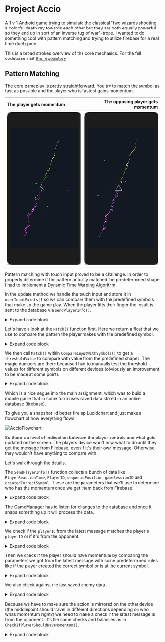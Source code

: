 # Project Accio
 A 1 v 1 Android game trying to simulate the classical "two wizards shooting a colorful death ray towards each other but they are both equally powerful so they end up in sort of an inverse tug of war"-trope. I wanted to do something cool with pattern matching and trying to utilize firebase for a real time duel game. 

 This is a broad strokes overview of the core mechanics. For the full codebase visit [the reposistory](https://github.com/emilxf-0/project-accio)

 ## Pattern Matching

The core gameplay is pretty straightforward. You try to match the symbol as fast as possible and the player who is fastest gains momentum. 

The player gets momentum | The opposing player gets momentum
:------------------------|------------------------------------------:
![](https://github.com/emilxf-0/Portfolio/blob/main/Project%20Accio/PlayerMomentum.gif) |![](https://github.com/emilxf-0/Portfolio/blob/main/Project%20Accio/EnemyMomentum.gif)


Pattern matching with touch input proved to be a challenge. In order to properly determine if the pattern actually matched the predetermined shape I had to implement a [Dynamic Time Warping Algorithm](https://en.wikipedia.org/wiki/Dynamic_time_warping). 

In the update method we handle the touch input and store it in `userInputPoints[]` so we can compare them with the predefined symbols that make up the game play. When the player lifts their finger the result is sent to the database via `SendPlayerInfo()`. 

<details>
<summary>Expand code block</summary>

```c#
    void Update()
    {
        currentSymbol = GameManager.Instance.sequence.currentSequenceItem;
        preDefinedSymbolPoints = new Vector3[preDefinedSymbol[(int)currentSymbol].positionCount];
        
        if (Input.touchCount > 0)
        {
            Touch touch = Input.GetTouch(0);

            if (touch.phase == TouchPhase.Moved)
            {
                particleSystem.Play();
                Vector3 screenPos = touch.position;
                screenPos.z = Camera.main.nearClipPlane;
                Vector3 touchWorldPos = Camera.main.ScreenToWorldPoint(screenPos);
                userInputPoints.Add(touchWorldPos);
            
                lineRenderer.positionCount = userInputPoints.Count;
                lineRenderer.SetPositions(userInputPoints.ToArray());
                
                particleSystem.transform.position = touchWorldPos;
            }

            if (touch.phase == TouchPhase.Ended)
            {
                particleSystem.Stop();
                userSymbolPoints = new Vector3[lineRenderer.positionCount];
                fadeStartTime = Time.time;
                startFade = true;

                GameManager.Instance.sequence.CompareInputWithSequence(CompareInputWithSymbol(currentSymbol));
               
                SendPlayerInfo();
            }

        }
        
        if (startFade == false)
        {
            return;
        }
        
        FadeLine();
    }
```
</details>

Let's have a look at the `Match()` function first. Here we return a float that we use to compare the pattern the player makes with the predefined symbol. 

<details>
<summary>Expand code block</summary>

```c#
    private float Match()
    {
        float[] distanceRow = new float[preDefinedSymbolPoints.Length + 1];

        for (int j = 0; j <= preDefinedSymbolPoints.Length; j++)
        {
            distanceRow[j] = float.PositiveInfinity;
        }
        
        distanceRow[0] = 0;
        
        for (int i = 1; i <= userSymbolPoints.Length; i++)
        {
            float[] newDistanceRow = new float[preDefinedSymbolPoints.Length + 1];
            newDistanceRow[0] = float.PositiveInfinity;
            
            for (int j = 1; j <= preDefinedSymbolPoints.Length; j++)
            {
                float cost = Vector3.Distance(userInputPoints[i - 1], preDefinedSymbolPoints[j - 1]);
                newDistanceRow[j] = cost + Mathf.Min(distanceRow[j], Mathf.Min(newDistanceRow[j - 1], distanceRow[j - 1]));
            }

            distanceRow = newDistanceRow;
        }
        
        return distanceRow[preDefinedSymbolPoints.Length];
    }
```
</details>

We then call `Match()` within `CompareInputWithSymbols()` to get a `thresholdValue` to compare with value from the predefined shapes. The magic numbers are there because I had to manually test the threshold values for different symbols on different devices (obviously an improvement to be made at some point).

<details>
<summary>Expand code block</summary>
 
  ```c#
    private bool CompareInputWithSymbol(GameManager.Symbols symbols)
    {
        var thresholdValue = Match();

        switch (symbols)
        {
            case GameManager.Symbols.TRIANGLE:
                if (thresholdValue is < 108 or > 150) return false;
                return true;

            case GameManager.Symbols.SQUARE:
                if (thresholdValue is < 200 or > 246) return false;
                return true;

            case GameManager.Symbols.PENTAGRAM:
                if (thresholdValue is < 265 or > 365) return false;
                return true;

            case GameManager.Symbols.LIGHTNING:
                if (thresholdValue is < 88 or > 118) return false;
                return true;

        }

        throw new ArgumentException("No match for: " + symbols);

    }
```
</details>

Which is a nice segue into the main assignment, which was to build a mobile game that in some form uses saved data stored in an online database (firebase).

To give you a snapshot I'd better fire up Lucidchart and just make a flowchart of how everything flows. 

![AccioFlowchart](https://github.com/emilxf-0/Portfolio/assets/103435576/f9b69665-da9e-4208-ae89-1c38e70f8a45)

So there's a level of indirection between the player controls and what gets updated on the screen. The players device won't now what to do until they get the message from Firebase, even if it's their own message. Otherwise they wouldn't have anything to compare with.

Let's walk through the details. 

The `SendPlayerInfo()` function collects a bunch of data like `PlayerReactionTime`, `PlayerID`, `sequencePosition`, `gameSessionID` and `createdCorrectSymbol`. These are the parameters that we'll use to determine who has the momentum once we get them back from Firebase.

<details>
<summary>Expand code block</summary>
 
```c#
 private void SendPlayerInfo()
    {
        var playerReactionTime = GameManager.Instance.GetPlayerTimeStamp();
        var playerID = GameManager.Instance.playerID;
        var sequencePosition = GameManager.Instance.sequence.sequencePosition;
        var gameSessionID = GameManager.gameSessionID;
        var createdCorrectSymbol = CompareInputWithSymbol(currentSymbol);

        
        if (DatabaseAPI.Instance.singlePlayerGame)
        {
            GameManager.Instance.latestPlayerTimestamp = playerReactionTime;
            GameManager.Instance.SinglePlayerGame();
        }
        else
        {
            DatabaseAPI.Instance.SendAction(new PlayerInfo(playerID, playerReactionTime, sequencePosition, gameSessionID, createdCorrectSymbol), () =>
            {
                // Action was sent!
            }, exception => { Debug.Log(exception); });
        }
    }
```
</details>

The GameManager has to listen for changes to the database and once it snaps something up it will process the data. 

<details>
<summary>Expand code block</summary>

```c#
    private void Start()
    {
        DatabaseAPI.Instance.SetPlayerID();
        
        if (SceneManager.GetSceneByName("GamePlay").isLoaded)
        {
            DatabaseAPI.Instance.ListenForAction(InstantiateMomentum, Debug.Log);
        }
        
        DatabaseAPI.Instance.isListening = true;
    }
```
</details>

We check if the `playerID` from the latest message matches the player's `playerID` or if it's from the opponent.

<details>
<summary>Expand code block</summary>

```c#
   private void InstantiateMomentum(PlayerInfo playerInfo)
    {
        string enemyPlayerID = playerInfo.playerID;
        
        // Check if it's an enemy action or friendly action
        if (enemyPlayerID == playerID || enemyPlayerID == "0")
        {
            CheckIfPlayerShouldHaveMomentum();
            return;
        }
        
        // Set the last known enemy data here
        enemyReactionTime = playerInfo.playerReactionTime;
        enemySequencePosition = playerInfo.sequencePosition;
        enemyCreatedCorrectSymbol = playerInfo.createdCorrectSymbol;
        
        
        DecideWhoHasMomentum(enemyReactionTime, enemyCreatedCorrectSymbol, enemySequencePosition);
        lastEnemyTimestamp = enemyReactionTime;
        lastEnemyPosition = enemySequencePosition;
    }
```
</details>

Then we check if the player should have momentum by comparing the parameters we got from the latest message with some predetermined rules like if the player created the correct symbol or is at the current symbol.   

<details>
<summary>Expand code block</summary>

```c#
   public void CheckIfPlayerShouldHaveMomentum()
    {
        var playerSequencePosition = sequence.sequencePosition;

        if (gameHasStarted == false && sequence.inputMatchSequence == false)
            return;

        // If both players misses nothing happens
        if (enemyCreatedCorrectSymbol == false && sequence.inputMatchSequence == false)
        {
            return;
        }

        if (sequence.inputMatchSequence == false)
        {
            return;
        }
```
</details>

We also check against the last saved enemy data.

<details>
<summary>Expand code block</summary>
 
```c#
        gameHasStarted = true;
        
        if (sequence.inputMatchSequence && enemyCreatedCorrectSymbol == false)
        {
            // If player already have momentum increase damage dealt
            if (healthManager.enemyMomentum == false)
            {
                //healthManager.damage += 0.1f;
                return;
            }
            
            // If enemy have momentum decrease damage taken or gain momentum
            if (playerSequencePosition < enemySequencePosition)
            {
                //healthManager.damage -= 0.1f;
            }
            else
            {
                healthManager.enemyMomentum = true;
            }
        }

        if (sequence.inputMatchSequence && enemyCreatedCorrectSymbol)
        {
            // If player is behind set enemy momentum to true
            if (playerSequencePosition < enemySequencePosition)
            {
                healthManager.enemyMomentum = true;
            }
            else if (playerSequencePosition == enemySequencePosition)
            {
                if (latestPlayerTimestamp > enemyReactionTime)
                {
                    healthManager.enemyMomentum = true;
                }
                else if (enemyReactionTime > latestPlayerTimestamp && healthManager.enemyMomentum == false)
                {
                    //healthManager.damage += 0.1f;
                }
                else
                {
                    healthManager.enemyMomentum = false;
                }
            }
            else
            {
                healthManager.enemyMomentum = false;
            }
        }

        if (lastEnemyPosition < sequence.sequencePosition)
        {
            healthManager.enemyMomentum = false;
        }
    }
```
</details>

Because we have to make sure the action is mirrored on the other device (the middlepoint should travel in different directions depending on who whas momentum right?) we need to make a check if the latest message is from the opponent. It's the same checks and balances as in `CheckIfPlayerShouldHaveMomentum()`.

<details>
<summary>Expand code block</summary>
 
```c#
public void CheckIfEnemyShouldHaveMomentum(float enemyTimeStamp, bool enemySymbolIsCorrect, int enemyPosition)
    {
        var playerSequencePosition = sequence.sequencePosition;
        
        if (gameHasStarted == false && enemySymbolIsCorrect == false)
            return;

        // If both players misses nothing happens
        if (enemySymbolIsCorrect == false && sequence.inputMatchSequence == false)
        {
            return;
        }

        if (enemySymbolIsCorrect == false)
        {
            return;
        }
        
        gameHasStarted = true;
        
        if (enemySymbolIsCorrect && sequence.inputMatchSequence == false)
        {
            // If enemy already have momentum increase damage taken
            if (healthManager.enemyMomentum)
            {
                //healthManager.damage += 0.1f;
                return;
            }
            
            // If enemy doesn't have momentum decrease damage dealt or lose momentum
            if (enemyPosition < playerSequencePosition)
            {
                //healthManager.damage -= 0.1f;
            }
            else
            {
                healthManager.enemyMomentum = true;
            }
        }

        if (enemySymbolIsCorrect && sequence.inputMatchSequence)
        {
            // If enemy is behind set momentum to false
            if (enemyPosition < playerSequencePosition)
            {
                healthManager.enemyMomentum = false;
            }
            else if (enemyPosition == playerSequencePosition)
            {
                if (enemyTimeStamp > latestPlayerTimestamp)
                {
                    healthManager.enemyMomentum = false;
                }
                else if (enemyTimeStamp < latestPlayerTimestamp && healthManager.enemyMomentum)
                {
                    //healthManager.damage += 0.1f;
                }
                else
                {
                    healthManager.enemyMomentum = true;
                }
            }
            else
            {
                healthManager.enemyMomentum = true;
            }
        }
        
    }
```
</details>
